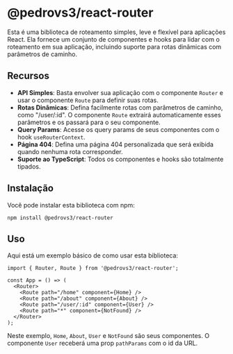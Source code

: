 # @pedrovs3/react-router

Esta é uma biblioteca de roteamento simples, leve e flexível para aplicações React. Ela fornece um conjunto de componentes e hooks para lidar com o roteamento em sua aplicação, incluindo suporte para rotas dinâmicas com parâmetros de caminho.

## Recursos

- **API Simples**: Basta envolver sua aplicação com o componente `Router` e usar o componente `Route` para definir suas rotas.
- **Rotas Dinâmicas**: Defina facilmente rotas com parâmetros de caminho, como "/user/:id". O componente `Route` extrairá automaticamente esses parâmetros e os passará para o seu componente.
- **Query Params**: Acesse os query params de seus componentes com o hook `useRouterContext`.
- **Página 404**: Defina uma página 404 personalizada que será exibida quando nenhuma rota corresponder.
- **Suporte ao TypeScript**: Todos os componentes e hooks são totalmente tipados.

## Instalação

Você pode instalar esta biblioteca com npm:

```
npm install @pedrovs3/react-router
```

## Uso

Aqui está um exemplo básico de como usar esta biblioteca:

```typescriptreact
import { Router, Route } from '@pedrovs3/react-router';

const App = () => (
  <Router>
    <Route path="/home" component={Home} />
    <Route path="/about" component={About} />
    <Route path="/user/:id" component={User} />
    <Route path="*" component={NotFound} />
  </Router>
);
```

Neste exemplo, `Home`, `About`, `User` e `NotFound` são seus componentes. O componente `User` receberá uma prop `pathParams` com o id da URL.
